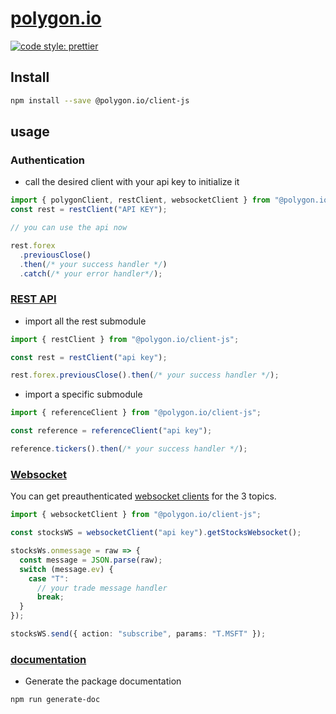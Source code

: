 # [polygon.io](https://polygon.io)

[![code style: prettier](https://img.shields.io/badge/code_style-prettier-ff69b4.svg?style=flat-square)](https://github.com/prettier/prettier)

## Install

```bash
npm install --save @polygon.io/client-js
```

## usage

### Authentication

- call the desired client with your api key to initialize it

```typescript
import { polygonClient, restClient, websocketClient } from "@polygon.io/client-js";
const rest = restClient("API KEY");

// you can use the api now

rest.forex
  .previousClose()
  .then(/* your success handler */)
  .catch(/* your error handler*/);
```

### [REST API](https://polygon.io/docs/#getting-started)

- import all the rest submodule

```typescript
import { restClient } from "@polygon.io/client-js";

const rest = restClient("api key");

rest.forex.previousClose().then(/* your success handler */);
```

- import a specific submodule

```typescript
import { referenceClient } from "@polygon.io/client-js";

const reference = referenceClient("api key");

reference.tickers().then(/* your success handler */);
```

### [Websocket](https://polygon.io/sockets)

You can get preauthenticated [websocket clients](https://www.npmjs.com/package/websocket) for the 3 topics.

```typescript
import { websocketClient } from "@polygon.io/client-js";

const stocksWS = websocketClient("api key").getStocksWebsocket();

stocksWs.onmessage = raw => {
  const message = JSON.parse(raw);
  switch (message.ev) {
    case "T":
      // your trade message handler
      break;
  }
});

stocksWS.send({ action: "subscribe", params: "T.MSFT" });
```

### [documentation](https://bassochette.github.io/polygon.io/index.html)

- Generate the package documentation

```bash
npm run generate-doc
```
